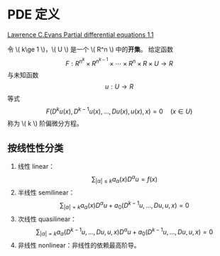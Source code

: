 # PDE 定义

[Lawrence C.Evans Partial differential equations 1.1](../Introduction.md#教材)

令 \\( k\ge 1 \\)，\\( U \\) 是一个 \\( R^n \\) 中的**开集**。
给定函数
$$
\begin{equation}
    F: R^{n^k} \times R^{n^{k-1}} \times \cdots \times R^n \times R \times U \to R
\end{equation}
$$
与未知函数
$$
u: U \to R
$$
等式
$$
\begin{equation}
F(D^ku(x), D^{k-1}u(x), ... , Du(x), u(x), x)=0 \quad (x\in U)
\end{equation}
$$
称为 \\( k \\) 阶偏微分方程。

## 按线性性分类

1. 线性 linear： $$ \sum_{|\alpha|\le k}a_\alpha(x) D^\alpha u = f(x) $$  
2. 半线性 semilinear：$$ \sum_{|\alpha|=k}a_\alpha(x) D^\alpha u + a_0(D^{k-1}u, ... , Du, u, x) = 0 $$  
3. 次线性 quasilinear：$$ \sum_{|\alpha|=k}a_\alpha(D^{k-1}u, ... , Du, u, x) D^\alpha u + a_0(D^{k-1}u, ... , Du, u, x) = 0 $$  
4. 非线性 nonlinear：非线性的依赖最高阶导。
